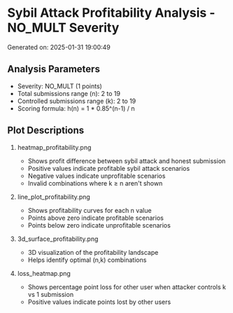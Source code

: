 # Sybil Attack Profitability Analysis - NO_MULT Severity
Generated on: 2025-01-31 19:00:49

## Analysis Parameters
- Severity: NO_MULT (1 points)
- Total submissions range (n): 2 to 19
- Controlled submissions range (k): 2 to 19
- Scoring formula: h(n) = 1 * 0.85^(n-1) / n

## Plot Descriptions
1. heatmap_profitability.png
   - Shows profit difference between sybil attack and honest submission
   - Positive values indicate profitable sybil attack scenarios
   - Negative values indicate unprofitable scenarios
   - Invalid combinations where k ≥ n aren't shown

2. line_plot_profitability.png
   - Shows profitability curves for each n value
   - Points above zero indicate profitable scenarios
   - Points below zero indicate unprofitable scenarios

3. 3d_surface_profitability.png
   - 3D visualization of the profitability landscape
   - Helps identify optimal (n,k) combinations

4. loss_heatmap.png
   - Shows percentage point loss for other user when attacker controls k vs 1 submission
   - Positive values indicate points lost by other users

